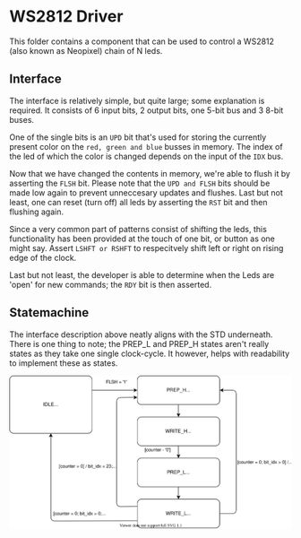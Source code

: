# WS2812 Driver
This folder contains a component that can be used to control a WS2812 (also known as Neopixel) chain of N leds.

## Interface
The interface is relatively simple, but quite large; some explanation is required. It consists of 6 input bits, 2 output bits, one 5-bit bus and 3 8-bit buses.

One of the single bits is an ```UPD``` bit that's used for storing the currently present color on the ```red, green and blue``` busses in memory. The index of the led of which the color is changed depends on the input of the ```IDX``` bus.

Now that we have changed the contents in memory, we're able to flush it by asserting the ```FLSH``` bit. Please note that the ```UPD and FLSH``` bits should be made low again to prevent unneccesary updates and flushes. Last but not least, one can reset (turn off) all leds by asserting the ```RST``` bit and then flushing again.

Since a very common part of patterns consist of shifting the leds, this functionality has been provided at the touch of one bit, or button as one might say. Assert ```LSHFT or RSHFT``` to respecitvely shift left or right on rising edge of the clock.

Last but not least, the developer is able to determine when the Leds are 'open' for new commands; the ```RDY``` bit is then asserted.

## Statemachine
The interface description above neatly aligns with the STD underneath. There is one thing to note; the PREP_L and PREP_H states aren't really states as they take one single clock-cycle. It however, helps with readability to implement these as states.

![State-Transition Diagram](doc/State-Transition-Diagram.svg "State-Transition Diagram")